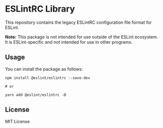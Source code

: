 # ESLintRC Library

This repository contains the legacy ESLintRC configuration file format for ESLint.

**Note:** This package is not intended for use outside of the ESLint ecosystem. It is ESLint-specific and not intended for use in other programs.

## Usage

You can install the package as follows:

```
npm install @eslint/eslintrc --save-dev

# or

yarn add @eslint/eslintrc -D
```

## License

MIT License
